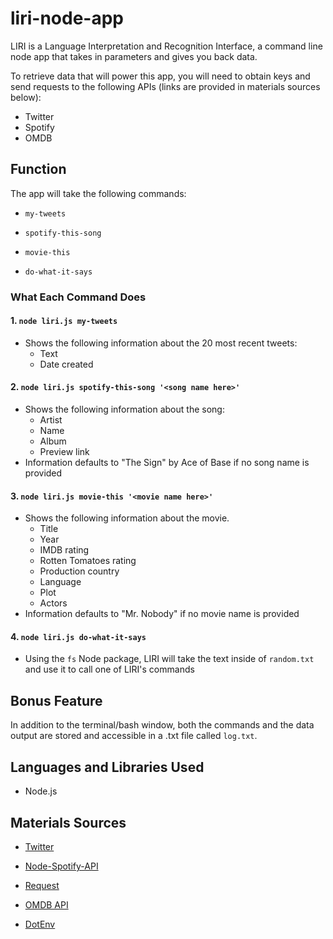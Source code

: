 # liri-node-app

LIRI is a Language Interpretation and Recognition Interface, a command line node app that takes in parameters and gives you back data.

To retrieve data that will power this app, you will need to obtain keys and send requests to the following APIs (links are provided in materials sources below):
* Twitter
* Spotify
* OMDB

## Function

The app will take the following commands:

* `my-tweets`

* `spotify-this-song`

* `movie-this`

* `do-what-it-says`

### What Each Command Does

####  1. `node liri.js my-tweets`
* Shows the following information about the 20 most recent tweets:
    * Text
    * Date created

#### 2. `node liri.js spotify-this-song '<song name here>'`
* Shows the following information about the song:
    * Artist
    * Name
    * Album
    * Preview link
* Information defaults to "The Sign" by Ace of Base if no song name is provided

#### 3. `node liri.js movie-this '<movie name here>'`
* Shows the following information about the movie.
    * Title
    * Year
    * IMDB rating
    * Rotten Tomatoes rating
    * Production country
    * Language
    * Plot
    * Actors
* Information defaults to "Mr. Nobody" if no movie name is provided

#### 4. `node liri.js do-what-it-says`
* Using the `fs` Node package, LIRI will take the text inside of `random.txt` and use it to call one of LIRI's commands

## Bonus Feature
In addition to the terminal/bash window, both the commands and the data output are stored and accessible in a .txt file called `log.txt`.

## Languages and Libraries Used
* Node.js

## Materials Sources
* [Twitter](https://www.npmjs.com/package/twitter)

* [Node-Spotify-API](https://www.npmjs.com/package/node-spotify-api)

* [Request](https://www.npmjs.com/package/request)

* [OMDB API](http://www.omdbapi.com)

* [DotEnv](https://www.npmjs.com/package/dotenv)












